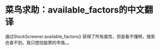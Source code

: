 # 菜鸟求助：available_factors的中文翻译

通过StockScreener.available_factors() 获得了所有属性，但是看不懂啊，搜索也查不到。我只想找股票的市值。。

